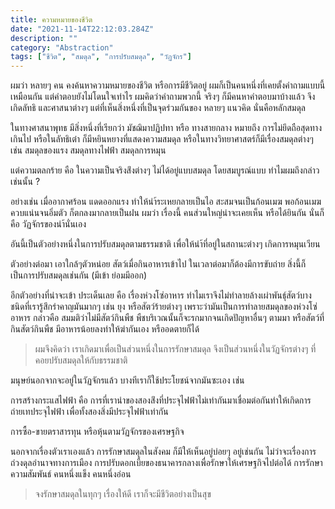 ```yaml
---
title: ความหมายของชีวิต
date: "2021-11-14T22:12:03.284Z"
description: ""
category: "Abstraction"
tags: ["ชีวิต", "สมดุล", "การปรับสมดุล", "วัฏจักร"]
---
```


ผมว่า หลายๆ คน คงค้นหาความหมายของชีวิต หรือการมีชีวิตอยู่ ผมก็เป็นคนหนึ่งที่เคยตั้งคำถามแบบนี้เหมือนกัน แต่คำตอบยังไม่โดนใจเท่าไร ผมคิดว่าคำถามพวกนี้ จริงๆ ก็มีคนหาคำตอบมาบ้างแล้ว จึงเกิดลัทธิ และศาสนาต่างๆ แต่ที่เห็นสิ่งหนึ่งที่เป็นจุดร่วมกันของ หลายๆ แนวคิด นั่นคือหลักสมดุล

ในทางศาสนาพุทธ มีสิ่งหนึ่งที่เรียกว่า มัชฌิมาปฏิปทา หรือ ทางสายกลาง หมายถึง การไม่ยึดถือสุดทางเกินไป
หรือในลัทธิเต๋า ก็มีหยินหยางที่แสดงความสมดุล
หรือในทางวิทยาศาสตร์ก็มีเรื่องสมดุลต่างๆ เช่น สมดุลของแรง สมดุลทางไฟฟ้า สมดุลการหมุน

แต่ความตลกร้าย คือ ในความเป็นจริงส่ิงต่างๆ ไม่ได้อยู่แบบสมดุล โดยสมบูรณ์แบบ ทำไมผมถึงกล่าวเช่นนั้น ?

อย่างเช่น เมื่ออากาศร้อน แดดออกแรง ทำให้นำ้ระเหยกลายเป็นไอ สะสมจนเป็นก้อนเมฆ พอก้อนเมฆควบแน่นจนอิ่มตัว ก็ตกลงมากลายเป็นฝน ผมว่า เรื่องนี้ คนส่วนใหญ่น่าจะเคยเห็น หรือได้ยินกัน นั่นก็คือ วัฏจักรของนำ้นั่นเอง

อันนี้เป็นตัวอย่างหนึ่งในการปรับสมดุลตามธรรมชาติ เพื่อให้นำ้ที่อยู่ในสถานะต่างๆ เกิดการหมุนเวียน

ตัวอย่างต่อมา เอาใกล้ๆตัวหน่อย สัตว์เมื่อกินอาหารเข้าไป ในเวลาต่อมาก็ต้องมีการขับถ่าย สิ่งนี้ก็เป็นการปรับสมดุลเช่นกัน (มีเข้า ย่อมมีออก)

อีกตัวอย่างที่น่าจะเข้า ประเด็นเลย คือ เรื่องห่วงโซ่อาหาร ทำไมเราจึงไม่ทำลายล้างเผ่าพันธ์ุสัตว์บางชนิดที่เรารู้สึกรำคาญมันมากๆ เช่น ยุง หรือสัตว์ร้ายต่างๆ เพราะว่ามันเป็นการทำลายสมดุลของห่วงโซ่อาหาร กล่าวคือ สมมติว่าไม่มีสัตว์กินพืช พืชบริเวณนั้นก็จะรกมากจนเกิดปัญหาอื่นๆ ตามมา หรือสัตว์ที่กินสัตว์กินพืช มีอาหารน้อยลงทำให้ฆ่ากันเอง หรืออดตายก็ได้

> ผมจึงคิดว่า เราเกิดมาเพื่อเป็นส่วนหนึ่งในการรักษาสมดุล จึงเป็นส่วนหนึ่งในวัฏจักรต่างๆ ที่คอยปรับสมดุลให้กับธรรมชาติ

มนุษย์นอกจากจะอยู่ในวัฏจักรแล้ว บางทีเราก็ใช้ประโยชน์จากมันซะเอง เช่น

การสร้างกระแสไฟฟ้า คือ การที่เรานำของสองส่ิงที่ประจุไฟฟ้าไม่เท่ากันมาเชื่อมต่อกันทำให้เกิดการถ่ายเทประจุไฟฟ้า เพื่อทั้งสองสิ่งมีประจุไฟฟ้าเท่ากัน

การซื้อ-ขายตราสารทุน หรือหุ้นตามวัฏจักรของเศรษฐกิจ

นอกจากเรื่องตัวเราเองแล้ว การรักษาสมดุลในสังคม ก็มีให้เห็นอยู่บ่อยๆ อยู่เช่นกัน ไม่ว่าจะเรื่องการถ่วงดุลอำนาจทางการเมือง การปรับดอกเบี้ยของธนาคารกลางเพื่อรักษาให้เศรษฐกิจไปต่อได้ การรักษาความสัมพันธ์ คนหนึ่งแข็ง คนหนึ่งอ่อน

> จงรักษาสมดุลในทุกๆ เรื่องให้ดี เราก็จะมีชีวิตอย่างเป็นสุข
